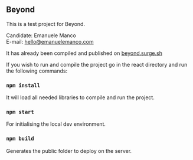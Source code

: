 ## Beyond

This is a test project for Beyond. 

Candidate: Emanuele Manco <br>
E-mail: [hello@emanuelemanco.com](mailto:hello@emanuelemanco.com)

It has already been compiled and published on [beyond.surge.sh](http://beyond.surge.sh/)

If you wish to run and compile the project go in the react directory and run the following commands:
### `npm install`
It will load all needed libraries to compile and run the project.

### `npm start`
For initialising the local dev environment.

### `npm build`
Generates the public folder to deploy on the server.
